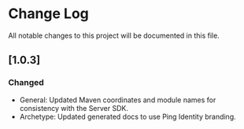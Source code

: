# Change Log
All notable changes to this project will be documented in this file.

## [1.0.3]
### Changed
- General: Updated Maven coordinates and module names for consistency with the Server SDK.
- Archetype: Updated generated docs to use Ping Identity branding.